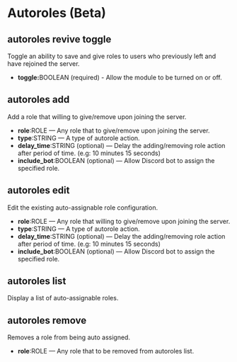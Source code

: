 # Autoroles (Beta)

## autoroles revive toggle

Toggle an ability to save and give roles to users who previously left and have rejoined the server.

* **toggle:**&#x42;OOLEAN (required) - Allow the module to be turned on or off.

## autoroles add

Add a role that willing to give/remove upon joining the server.

* **role**:ROLE — Any role that to give/remove upon joining the server.
* **type**:STRING — A type of autorole action.
* **delay\_time**:STRING (optional) — Delay the adding/removing role action after period of time. (e.g: 10 minutes 15 seconds)
* **include\_bot**:BOOLEAN (optional) — Allow Discord bot to assign the specified role.

## autoroles edit

Edit the existing auto-assignable role configuration.

* **role**:ROLE — Any role that willing to give/remove upon joining the server.
* **type**:STRING — A type of autorole action.
* **delay\_time**:STRING (optional) — Delay the adding/removing role action after period of time. (e.g: 10 minutes 15 seconds)
* **include\_bot**:BOOLEAN (optional) — Allow Discord bot to assign the specified role.

## autoroles list

Display a list of auto-assignable roles.

## autoroles remove

Removes a role from being auto assigned.

* **role**:ROLE — Any role that to be removed from autoroles list.
